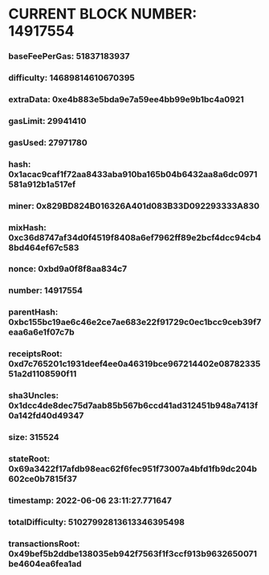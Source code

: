 # CURRENT BLOCK NUMBER: 14917554

### baseFeePerGas: 51837183937
### difficulty: 14689814610670395
### extraData: 0xe4b883e5bda9e7a59ee4bb99e9b1bc4a0921
### gasLimit: 29941410
### gasUsed: 27971780
### hash: 0x1acac9caf1f72aa8433aba910ba165b04b6432aa8a6dc0971581a912b1a517ef
### miner: 0x829BD824B016326A401d083B33D092293333A830
### mixHash: 0xc36d8747af34d0f4519f8408a6ef7962ff89e2bcf4dcc94cb48bd464ef67c583
### nonce: 0xbd9a0f8f8aa834c7
### number: 14917554
### parentHash: 0xbc155bc19ae6c46e2ce7ae683e22f91729c0ec1bcc9ceb39f7eaa6a6e1f07c7b
### receiptsRoot: 0xd7c765201c1931deef4ee0a46319bce967214402e0878233551a2d1108590f11
### sha3Uncles: 0x1dcc4de8dec75d7aab85b567b6ccd41ad312451b948a7413f0a142fd40d49347
### size: 315524
### stateRoot: 0x69a3422f17afdb98eac62f6fec951f73007a4bfd1fb9dc204b602ce0b7815f37
### timestamp: 2022-06-06 23:11:27.771647
### totalDifficulty: 51027992813613346395498
### transactionsRoot: 0x49bef5b2ddbe138035eb942f7563f1f3ccf913b9632650071be4604ea6fea1ad
